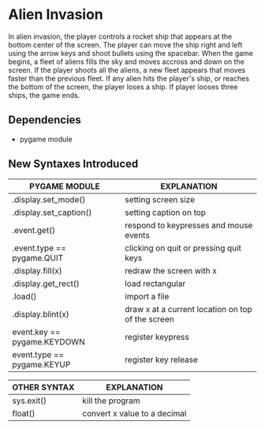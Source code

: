# Alien Invasion

In alien invasion, the player controls a rocket ship that appears at the bottom
center of the screen. The player can move the ship right and left using the
arrow keys and shoot bullets using the spacebar. When the game begins, a fleet
of aliens fills the sky and moves accross and down on the screen. If the player
shoots all the aliens, a new fleet appears that moves faster than the previous
fleet. If any alien hits the player's ship, or reaches the bottom of the
screen, the player loses a ship. If player looses three ships, the game ends.

## Dependencies

- pygame module

## New Syntaxes Introduced

| PYGAME MODULE               | EXPLANATION                                       |
|-----------------------------|---------------------------------------------------|
| .display.set_mode()         | setting screen size                               |
| .display.set_caption()      | setting caption on top                            |                 
| .event.get()                | respond to keypresses and mouse events            |
| .event.type == pygame.QUIT  | clicking on quit or pressing quit keys            |
| .display.fill(x)            | redraw the screen with x                          |
| .display.get_rect()         | load rectangular                                  |
| .load()                     | import a file                                     |
| .display.blint(x)           | draw x at a current location on top of the screen | 
| event.key == pygame.KEYDOWN | register keypress                                 |
| event.type == pygame.KEYUP  | register key release                              |

| OTHER SYNTAX | EXPLANATION                  |
|--------------|------------------------------|
| sys.exit()   | kill the program             |
| float()      | convert x value to a decimal |